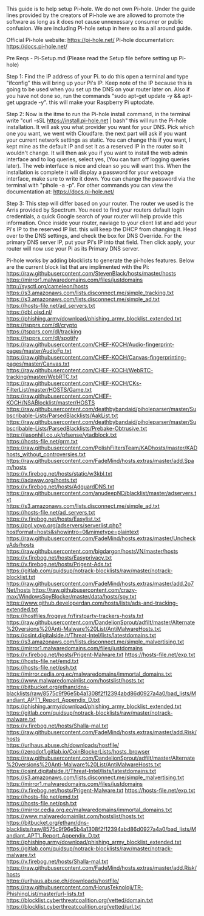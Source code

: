This guide is to help setup Pi-hole. We do not own Pi-hole. Under the guide lines provided by the creators of Pi-hole we are allowed to promote the software as long as it does not cause unnexessary consumer or public confusion. We are including Pi-hole setup in here so its a all around guide.


Official Pi-hole website: https://pi-hole.net/
Pi-hole documentation: https://docs.pi-hole.net/

Pre Reqs - Pi-Setup.md (Please read the Setup file before setting up Pi-hole)

Step 1:
Find the IP address of your Pi. to do this open a terminal and type "ifconfig" this will bring up your Pi's IP. Keep note of the IP because this is going to be used when you set up the DNS on your router later on.
Also if you have not done so, run the commands "sudo apt-get update -y && apt-get upgrade -y". this will make your Raspberry Pi uptodate.

Step 2:
Now is the itme to run the Pi-hole install command, in the terminal write "curl -sSL https://install.pi-hole.net | bash" this will run the Pi-hole installation. It will ask you what provider you want for your DNS. Pick which one you want, we went with Cloudfare. the next part will ask if you want your current network settings as static. You can change this if you want, I kept mine as the default IP and set it as a reserved IP in the router so it wouldn't change. It will then ask you if you want to install the web admin interface and to log queries, select yes, (You can turn off logging queries later). The web interface is nice and clean so you will want this. When the installation is complete it will display a password for your webpage interface, make sure to write it down. You can change the password via the terminal with "pihole -a -p". For other commands you can view the documentation at: https://docs.pi-hole.net/

Step 3:
This step will differ based on your router. The router we used is the Arris provided by Spectrum. You need to find your routers default login credentials, a quick Google search of your router will help provide this information. Once inside your router, naviage to your client list and add your Pi's IP to the reserved IP list. this will keep the DHCP from changing it. Head over to the DNS settings, and check the box for DNS Override. For the primary DNS server IP, put your Pi's IP into that field. Then click apply, your router will now use your Pi as its Primary DNS server.

Pi-hole works by adding blocklists to generate the pi-holes features. Below are the current block list that are implimented with the Pi:
https://raw.githubusercontent.com/StevenBlack/hosts/master/hosts	
	https://mirror1.malwaredomains.com/files/justdomains	
	http://sysctl.org/cameleon/hosts	
	https://s3.amazonaws.com/lists.disconnect.me/simple_tracking.txt	
	https://s3.amazonaws.com/lists.disconnect.me/simple_ad.txt	
	https://hosts-file.net/ad_servers.txt	
	https://dbl.oisd.nl/	
	https://phishing.army/download/phishing_army_blocklist_extended.txt	
	https://tspprs.com/dl/crypto	
	https://tspprs.com/dl/tracking	
	https://tspprs.com/dl/spotify	
	https://raw.githubusercontent.com/CHEF-KOCH/Audio-fingerprint-pages/master/AudioFp.txt	
	https://raw.githubusercontent.com/CHEF-KOCH/Canvas-fingerprinting-pages/master/Canvas.txt	
	https://raw.githubusercontent.com/CHEF-KOCH/WebRTC-tracking/master/WebRTC.txt	
	https://raw.githubusercontent.com/CHEF-KOCH/CKs-FilterList/master/HOSTS/Game.txt	
	https://raw.githubusercontent.com/CHEF-KOCH/NSABlocklist/master/HOSTS	
	https://raw.githubusercontent.com/deathbybandaid/piholeparser/master/Subscribable-Lists/ParsedBlacklists/AakList.txt	
	https://raw.githubusercontent.com/deathbybandaid/piholeparser/master/Subscribable-Lists/ParsedBlacklists/Prebake-Obtrusive.txt	
	https://jasonhill.co.uk/pfsense/ytadblock.txt	
	https://hosts-file.net/grm.txt	
	https://raw.githubusercontent.com/PolishFiltersTeam/KADhosts/master/KADhosts_without_controversies.txt	
	https://raw.githubusercontent.com/FadeMind/hosts.extras/master/add.Spam/hosts	
	https://v.firebog.net/hosts/static/w3kbl.txt	
	https://adaway.org/hosts.txt	
	https://v.firebog.net/hosts/AdguardDNS.txt	
	https://raw.githubusercontent.com/anudeepND/blacklist/master/adservers.txt	
	https://s3.amazonaws.com/lists.disconnect.me/simple_ad.txt	
	https://hosts-file.net/ad_servers.txt	
	https://v.firebog.net/hosts/Easylist.txt	
	https://pgl.yoyo.org/adservers/serverlist.php?hostformat=hosts&showintro=0&mimetype=plaintext	
	https://raw.githubusercontent.com/FadeMind/hosts.extras/master/UncheckyAds/hosts	
	https://raw.githubusercontent.com/bigdargon/hostsVN/master/hosts	
	https://v.firebog.net/hosts/Easyprivacy.txt	
	https://v.firebog.net/hosts/Prigent-Ads.txt	
	https://gitlab.com/quidsup/notrack-blocklists/raw/master/notrack-blocklist.txt	
	https://raw.githubusercontent.com/FadeMind/hosts.extras/master/add.2o7Net/hosts	
	https://raw.githubusercontent.com/crazy-max/WindowsSpyBlocker/master/data/hosts/spy.txt	
	https://www.github.developerdan.com/hosts/lists/ads-and-tracking-extended.txt	
	https://hostfiles.frogeye.fr/firstparty-trackers-hosts.txt	
	https://raw.githubusercontent.com/DandelionSprout/adfilt/master/Alternate%20versions%20Anti-Malware%20List/AntiMalwareHosts.txt	
	https://osint.digitalside.it/Threat-Intel/lists/latestdomains.txt	
	https://s3.amazonaws.com/lists.disconnect.me/simple_malvertising.txt	
	https://mirror1.malwaredomains.com/files/justdomains	
	https://v.firebog.net/hosts/Prigent-Malware.txt	
	https://hosts-file.net/exp.txt	
	https://hosts-file.net/emd.txt	
	https://hosts-file.net/psh.txt	
	https://mirror.cedia.org.ec/malwaredomains/immortal_domains.txt	
	https://www.malwaredomainlist.com/hostslist/hosts.txt	
	https://bitbucket.org/ethanr/dns-blacklists/raw/8575c9f96e5b4a1308f2f12394abd86d0927a4a0/bad_lists/Mandiant_APT1_Report_Appendix_D.txt	
	https://phishing.army/download/phishing_army_blocklist_extended.txt	
	https://gitlab.com/quidsup/notrack-blocklists/raw/master/notrack-malware.txt	
	https://v.firebog.net/hosts/Shalla-mal.txt	
	https://raw.githubusercontent.com/FadeMind/hosts.extras/master/add.Risk/hosts	
	https://urlhaus.abuse.ch/downloads/hostfile/	
	https://zerodot1.gitlab.io/CoinBlockerLists/hosts_browser	
	https://raw.githubusercontent.com/DandelionSprout/adfilt/master/Alternate%20versions%20Anti-Malware%20List/AntiMalwareHosts.txt	
	https://osint.digitalside.it/Threat-Intel/lists/latestdomains.txt	
	https://s3.amazonaws.com/lists.disconnect.me/simple_malvertising.txt	
	https://mirror1.malwaredomains.com/files/justdomains	
	https://v.firebog.net/hosts/Prigent-Malware.txt	
	https://hosts-file.net/exp.txt	
	https://hosts-file.net/emd.txt	
	https://hosts-file.net/psh.txt	
	https://mirror.cedia.org.ec/malwaredomains/immortal_domains.txt	
	https://www.malwaredomainlist.com/hostslist/hosts.txt	
	https://bitbucket.org/ethanr/dns-blacklists/raw/8575c9f96e5b4a1308f2f12394abd86d0927a4a0/bad_lists/Mandiant_APT1_Report_Appendix_D.txt	
	https://phishing.army/download/phishing_army_blocklist_extended.txt	
	https://gitlab.com/quidsup/notrack-blocklists/raw/master/notrack-malware.txt	
	https://v.firebog.net/hosts/Shalla-mal.txt	
	https://raw.githubusercontent.com/FadeMind/hosts.extras/master/add.Risk/hosts	
	https://urlhaus.abuse.ch/downloads/hostfile/	
	https://raw.githubusercontent.com/HorusTeknoloji/TR-PhishingList/master/url-lists.txt	
	https://blocklist.cyberthreatcoalition.org/vetted/domain.txt	
	https://blocklist.cyberthreatcoalition.org/vetted/url.txt